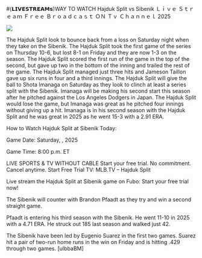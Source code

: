 #(𝗟𝗜𝗩𝗘𝗦𝗧𝗥𝗘𝗔𝗠𝘀)WAY TO WATCH Hajduk Split vs Sibenik Ｌｉｖｅ Ｓｔｒｅａｍ Ｆｒｅｅ Ｂｒｏａｄｃａｓｔ ＯＮ Ｔｖ Ｃｈａｎｎｅｌ  2025  
  
  
[![](https://i.imgur.com/qSNzIqt.png)](https://movie.rssnews.media/FtAlMZB.php)  
  
The Hajduk Split look to bounce back from a loss on Saturday night when they take on the Sibenik. The Hajduk Split took the first game of the series on Thursday 10-6, but lost 8-1 on Friday and they are now 1-3 on the season. The Hajduk Split scored the first run of the game in the top of the second, but gave up two in the bottom of the inning and trailed the rest of the game. The Hajduk Split managed just three hits and Jameson Taillon gave up six runs in four and a third innings. The Hajduk Split will give the ball to Shota Imanaga on Saturday as they look to clinch at least a series split with the Sibenik. Imanaga will be making his second start this season after he pitched against the Los Angeles Dodgers in Japan. The Hajduk Split would lose the game, but Imanaga was great as he pitched four innings without giving up a hit. Imanaga is in his second season with the Hajduk Split and he was great in 2025 as he went 15-3 with a 2.91 ERA.

How to Watch Hajduk Split at Sibenik Today:

Game Date: Saturday, , 2025

Game Time: 8:00 p.m. ET

LIVE SPORTS & TV WITHOUT CABLE
Start your free trial. No commitment. Cancel anytime.
Start Free Trial
TV: MLB.TV – Hajduk Split

Live stream the Hajduk Split at Sibenik game on Fubo: Start your free trial now!

The Sibenik will counter with Brandon Pfaadt as they try and win a second straight game.

Pfaadt is entering his third season with the Sibenik. He went 11-10 in 2025 with a 4.71 ERA. He struck out 185 last season and walked just 42.

The Sibenik have been led by Eugenio Suarez in the first two games. Suarez hit a pair of two-run home runs in the win on Friday and is hitting .429 through two games. [uIbbaBM]